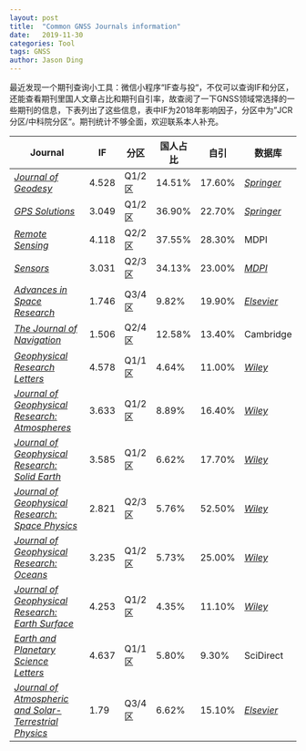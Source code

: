 ```yaml
---
layout: post
title:  "Common GNSS Journals information"
date:   2019-11-30
categories: Tool
tags: GNSS
author: Jason Ding
---
```




最近发现一个期刊查询小工具：微信小程序“IF查与投“，不仅可以查询IF和分区，还能查看期刊里国人文章占比和期刊自引率，故查阅了一下GNSS领域常选择的一些期刊的信息，下表列出了这些信息，表中IF为2018年影响因子，分区中为”JCR分区/中科院分区“。期刊统计不够全面，欢迎联系本人补充。

| Journal                                                      | IF    | 分区   | 国人占比 | 自引   | 数据库                                                       |
| ------------------------------------------------------------ | ----- | ------ | -------- | ------ | ------------------------------------------------------------ |
| *[Journal of Geodesy](https://link.springer.com/journal/190)* | 4.528 | Q1/2区 | 14.51%   | 17.60% | *[Springer](https://link.springer.com/)*                     |
| *[GPS Solutions](https://link.springer.com/journal/10291)*   | 3.049 | Q1/2区 | 36.90%   | 22.70% | *[Springer](https://link.springer.com/)*                     |
| *[Remote Sensing](https://www.mdpi.com/journal/remotesensing)* | 4.118 | Q2/2区 | 37.55%   | 28.30% | MDPI                                                         |
| *[Sensors](https://www.mdpi.com/journal/sensors)*            | 3.031 | Q2/3区 | 34.13%   | 23.00% | *[MDPI](https://www.mdpi.com/)*                              |
| *[Advances in Space Research](https://www.journals.elsevier.com/advances-in-space-research)* | 1.746 | Q3/4区 | 9.82%    | 19.90% | [*Elsevier*](https://www.elsevier.com/books-and-journals/elsevier) |
| *[The Journal of Navigation](https://rin.org.uk/page/JournalofNavigation)* | 1.506 | Q2/4区 | 12.58%   | 13.40% | Cambridge                                                    |
| *[Geophysical Research Letters](https://agupubs.onlinelibrary.wiley.com/journal/19448007)* | 4.578 | Q1/1区 | 4.64%    | 11.00% | *[Wiley](https://onlinelibrary.wiley.com/)*                  |
| *[Journal of Geophysical Research: Atmospheres](https://agupubs.onlinelibrary.wiley.com/journal/21698996)* | 3.633 | Q1/2区 | 8.89%    | 16.40% | *[Wiley](https://onlinelibrary.wiley.com/)*                  |
| *[Journal of Geophysical Research: Solid Earth](https://agupubs.onlinelibrary.wiley.com/journal/21699356)* | 3.585 | Q1/2区 | 6.62%    | 17.70% | [*Wiley*](https://onlinelibrary.wiley.com/)                  |
| *[Journal of Geophysical Research: Space Physics](https://agupubs.onlinelibrary.wiley.com/journal/21699402)* | 2.821 | Q2/3区 | 5.76%    | 52.50% | *[Wiley](https://onlinelibrary.wiley.com/)*                  |
| *[Journal of Geophysical Research: Oceans](https://agupubs.onlinelibrary.wiley.com/journal/21699291)* | 3.235 | Q1/2区 | 5.73%    | 25.00% | *[Wiley](https://onlinelibrary.wiley.com/)*                  |
| *[Journal of Geophysical Research: Earth Surface](https://agupubs.onlinelibrary.wiley.com/journal/21699011)* | 4.253 | Q1/2区 | 4.35%    | 11.10% | *[Wiley](https://onlinelibrary.wiley.com/)*                  |
| *[Earth and Planetary Science Letters](https://www.sciencedirect.com/journal/earth-and-planetary-science-letters)* | 4.637 | Q1/1区 | 5.80%    | 9.30%  | SciDirect                                                |
| *[Journal of Atmospheric and Solar-Terrestrial Physics](https://www.journals.elsevier.com/journal-of-atmospheric-and-solar-terrestrial-physics/)* | 1.79  | Q3/4区 | 6.62%    | 15.10% | *[Elsevier](https://www.elsevier.com/books-and-journals/elsevier)* |

